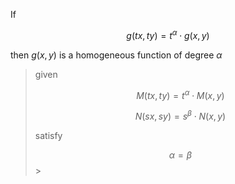 If 

$$g(tx,ty) = t^{\alpha}\cdot g(x,y)$$

then $g(x,y)$ is a homogeneous function of degree $\alpha$

> given
> 
> $$M(tx,ty)=t^{\alpha}\cdot M(x, y)$$
> 
> $$N(sx,sy)=s^{\beta}\cdot N(x, y)$$
> 
> satisfy
> 
> $$\alpha = \beta$$> 
